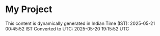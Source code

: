 # My Project

This content is dynamically generated in Indian Time (IST): 2025-05-21 00:45:52 IST
Converted to UTC: 2025-05-20 19:15:52 UTC
